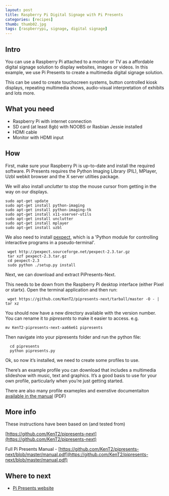 ```yaml
---
layout: post
title: Raspberry Pi Digital Signage with Pi Presents
categories: [recipes]
thumb: thumb02.jpg
tags: [raspberrypi, signage, digital signage]
---
```


## Intro
You can use a Raspberry Pi attached to a monitor or TV as a affordable digital signage solution to display websites, images or videos. In this example, we use Pi Presents to create a multimedia digital signage solution.

This can be used to create touchscreen systems, button controlled kiosk displays, repeating multimedia shows, audio-visual interpretation of exhibits and lots more.

## What you need
 - Raspberry Pi with internet connection
 - SD card (at least 8gb) with NOOBS or Rasbian Jessie installed
 - HDMI cable
 - Monitor with HDMI input

## How

First, make sure your Raspberry Pi is up-to-date and install the required software. Pi Presents requires the Python Imaging Library (PIL), MPlayer, Uzbl webkit browser and the X server utilties package.

We will also install _unclutter_ to stop the  mouse cursor from getting in the way on our displays.

    sudo apt-get update
    sudo apt-get install python-imaging
    sudo apt-get install python-imaging-tk
    sudo apt-get install x11-xserver-utils
    sudo apt-get install unclutter
    sudo apt-get install mplayer
    sudo apt-get install uzbl

We also need to install [pexpect](https://github.com/KenT2/pipresents-next), which is a 'Python module for controlling interactive programs in a pseudo-terminal'.


     wget http://pexpect.sourceforge.net/pexpect-2.3.tar.gz
     tar xzf pexpect-2.3.tar.gz
     cd pexpect-2.3
     sudo python ./setup.py install

Next, we can download and extract PiPresents-Next.

This needs to be down from the Raspberry Pi desktop interface (either Pixel or startx). Open the terminal application and then run:

     wget https://github.com/KenT2/pipresents-next/tarball/master -O - | tar xz

You should now have a new directory available with the version number. You can rename it to _pipresents_ to make it easier to access. e.g.

    mv KenT2-pipresents-next-aa66e61 pipresents


  Then navigate into your pipresents folder and run the python file:

      cd pipresents
      python pipresents.py

Ok, so now it’s installed, we need to create some profiles to use.

There’s an example profile you can download that includes a multimedia slideshow with music, text and graphics. It’s a good basis to use for your own profile, particularly when you’re just getting started.

There are also many profile exameples and exenstive documentaiton [available in the manual](https://github.com/KenT2/pipresents-next/blob/master/manual.pdf) (PDF)


## More info

These instructions have been based on (and tested from)

[https://github.com/KenT2/pipresents-next](https://github.com/KenT2/pipresents-next)

Full Pi Presents Manual - [https://github.com/KenT2/pipresents-next/blob/master/manual.pdf](https://github.com/KenT2/pipresents-next/blob/master/manual.pdf)

## Where to next

- [Pi Presents website](https://pipresents.wordpress.com/)
